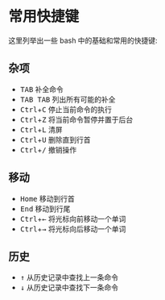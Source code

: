 # 常用快捷键

这里列举出一些 bash 中的基础和常用的快捷键: 

## 杂项
- <kbd>TAB</kbd> 补全命令
- <kbd>TAB TAB</kbd> 列出所有可能的补全
- <kbd>Ctrl</kbd>+<kbd>C</kbd> 停止当前命令的执行
- <kbd>Ctrl</kbd>+<kbd>Z</kbd> 将当前命令暂停并置于后台
- <kbd>Ctrl</kbd>+<kbd>L</kbd> 清屏
- <kbd>Ctrl</kbd>+<kbd>U</kbd> 删除直到行首
- <kbd>Ctrl</kbd>+<kbd>/</kbd> 撤销操作

## 移动
- <kbd>Home</kbd> 移动到行首
- <kbd>End</kbd> 移动到行尾
- <kbd>Ctrl</kbd>+<kbd>←</kbd> 将光标向前移动一个单词
- <kbd>Ctrl</kbd>+<kbd>→</kbd> 将光标向后移动一个单词

## 历史
- <kbd>↑</kbd> 从历史记录中查找上一条命令
- <kbd>↓</kbd> 从历史记录中查找下一条命令
